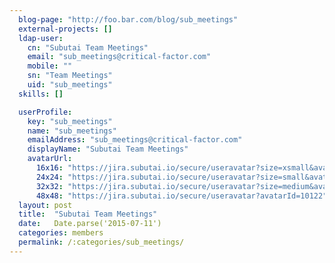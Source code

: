 ```yaml
---
  blog-page: "http://foo.bar.com/blog/sub_meetings"
  external-projects: []
  ldap-user: 
    cn: "Subutai Team Meetings"
    email: "sub_meetings@critical-factor.com"
    mobile: ""
    sn: "Team Meetings"
    uid: "sub_meetings"
  skills: []

  userProfile: 
    key: "sub_meetings"
    name: "sub_meetings"
    emailAddress: "sub_meetings@critical-factor.com"
    displayName: "Subutai Team Meetings"
    avatarUrl: 
      16x16: "https://jira.subutai.io/secure/useravatar?size=xsmall&avatarId=10122"
      24x24: "https://jira.subutai.io/secure/useravatar?size=small&avatarId=10122"
      32x32: "https://jira.subutai.io/secure/useravatar?size=medium&avatarId=10122"
      48x48: "https://jira.subutai.io/secure/useravatar?avatarId=10122"
  layout: post
  title:  "Subutai Team Meetings"
  date:   Date.parse('2015-07-11')
  categories: members
  permalink: /:categories/sub_meetings/
---
```

